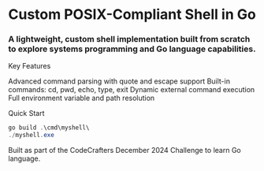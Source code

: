 # Custom POSIX-Compliant Shell in Go

### A lightweight, custom shell implementation built from scratch to explore systems programming and Go language capabilities.

Key Features

Advanced command parsing with quote and escape support
Built-in commands: cd, pwd, echo, type, exit
Dynamic external command execution
Full environment variable and path resolution

Quick Start

```powershell
go build .\cmd\myshell\
./myshell.exe
```

Built as part of the CodeCrafters December 2024 Challenge to learn Go language.
